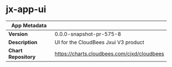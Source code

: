 # jx-app-ui

|App Metadata||
|---|---|
| **Version** | 0.0.0-snapshot-pr-575-8 |
| **Description** | UI for the CloudBees Jxui V3 product |
| **Chart Repository** | https://charts.cloudbees.com/cjxd/cloudbees |
